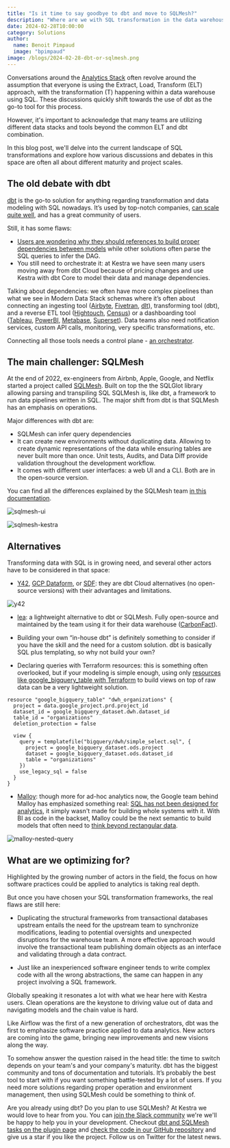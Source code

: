 ```yaml
---
title: "Is it time to say goodbye to dbt and move to SQLMesh?"
description: "Where are we with SQL transformation in the data warehouse in the Analytics Stack?"
date: 2024-02-28T10:00:00
category: Solutions
author:
  name: Benoit Pimpaud
  image: "bpimpaud"
image: /blogs/2024-02-28-dbt-or-sqlmesh.png
---
```


Conversations around the [Analytics Stack](https://twitter.com/mattturck/status/1761436014122332187) often revolve around the assumption that everyone is using the Extract, Load, Transform (ELT) approach, with the transformation (T) happening within a data warehouse using SQL. These discussions quickly shift towards the use of dbt as the go-to tool for this process.

However, it's important to acknowledge that many teams are utilizing different data stacks and tools beyond the common ELT and dbt combination.

In this blog post, we'll delve into the current landscape of SQL transformations and explore how various discussions and debates in this space are often all about different maturity and project scales.

## The old debate with dbt

[dbt](https://www.getdbt.com/) is the go-to solution for anything regarding transformation and data modeling with SQL nowadays. It’s used by top-notch companies, [can scale quite well](https://www.getdbt.com/blog/new-dbt-cloud-features-announced-at-coalesce-2023), and has a great community of users.

Still, it has some flaws:
- [Users are wondering why they should references to build proper dependencies between models](https://www.reddit.com/r/dataengineering/comments/zamewl/whats_wrong_with_dbt/) while other solutions often parse the SQL queries to infer the DAG.
- You still need to orchestrate it: at Kestra we have seen many users moving away from dbt Cloud because of pricing changes and use Kestra with dbt Core to model their data and manage dependencies.

Talking about dependencies: we often have more complex pipelines than what we see in Modern Data Stack schemas where it’s often about connecting an ingesting tool ([Airbyte](https://airbyte.com/), [Fivetran](https://www.fivetran.com), [dlt](https://dlthub.com/)), transforming tool (dbt), and a reverse ETL tool ([Hightouch](https://hightouch.com/), [Census](https://www.getcensus.com/reverse-etl)) or a dashboarding tool ([Tableau](https://www.tableau.com), [PowerBI](https://www.microsoft.com/en-en/power-platform/products/power-bi), [Metabase](https://www.metabase.com/), [Superset](https://superset.apache.org/)). Data teams also need notification services, custom API calls, monitoring, very specific transformations, etc.

Connecting all those tools needs a control plane - [an orchestrator](https://github.com/kestra-io/kestra).

## The main challenger: SQLMesh

At the end of 2022, ex-engineers from Airbnb, Apple, Google, and Netflix started a project called [SQLMesh](https://sqlmesh.com/). Built on top the the SQLGlot library allowing parsing and transpiling SQL SQLMesh is, like dbt, a framework to run data pipelines written in SQL. The major shift from dbt is that SQLMesh has an emphasis on operations.

Major differences with dbt are:
- SQLMesh can infer query dependencies
- It can create new environments without duplicating data. Allowing to create dynamic representations of the data while ensuring tables are never built more than once. Unit tests, Audits, and Data Diff provide validation throughout the development workflow.
- It comes with different user interfaces: a web UI and a CLI. Both are in the open-source version.

You can find all the differences explained by the SQLMesh team [in this documentation](https://sqlmesh.readthedocs.io/en/stable/comparisons/#feature-comparisons).

![sqlmesh-ui](/blogs/2024-02-28-dbt-or-sqlmesh/sqlmesh-ui.png)

![sqlmesh-kestra](/blogs/2024-02-28-dbt-or-sqlmesh/sqlmesh-kestra.png)

## Alternatives

Transforming data with SQL is in growing need, and several other actors have to be considered in that space:

- [Y42](https://www.y42.com/blog/virtual-data-builds-one-data-warehouse-environment-for-every-git-commit), [GCP Dataform](https://cloud.google.com/dataform), or [SDF](https://www.sdf.com/):  they are dbt Cloud alternatives (no open-source versions) with their advantages and limitations.

![y42](/blogs/2024-02-28-dbt-or-sqlmesh/y42.png)

- [lea](https://github.com/carbonfact/lea): a lightweight alternative to dbt or SQLMesh. Fully open-source and maintained by the team using it for their data warehouse ([CarbonFact](https://www.carbonfact.com/)).

- Building your own “in-house dbt” is definitely something to consider if you have the skill and the need for a custom solution. dbt is basically SQL plus templating, so why not build your own?

- Declaring queries with Terraform resources: this is something often overlooked, but if your modeling is simple enough, using only [resources like google_bigquery_table with Terraform](https://registry.terraform.io/providers/hashicorp/google/latest/docs/resources/bigquery_table) to build views on top of raw data can be a very lightweight solution.

```hcl
resource "google_bigquery_table" "dwh_organizations" {
  project = data.google_project.prd.project_id
  dataset_id = google_bigquery_dataset.dwh.dataset_id
  table_id = "organizations"
  deletion_protection = false

  view {
    query = templatefile("bigquery/dwh/simple_select.sql", {
      project = google_bigquery_dataset.ods.project
      dataset = google_bigquery_dataset.ods.dataset_id
      table = "organizations"
    })
    use_legacy_sql = false
  }
}
```

- [Malloy](https://kestra.io/blogs/2023-09-15-football-malloy-kestra): though more for ad-hoc analytics now, the Google team behind Malloy has emphasized something real: [SQL has not been designed for analytics](https://medium.pimpaudben.fr/sql-is-not-designed-for-analytics-079fc97b139c), it simply wasn't made for building whole systems with it. With BI as code in the backset, Malloy could be the next semantic to build models that often need to [think beyond rectangular data](https://docs.malloydata.dev/blog/2023-01-18-data-is-rectangular/index#dimensionality-granularity).

![malloy-nested-query](/blogs/2024-02-28-dbt-or-sqlmesh/malloy.png)

## What are we optimizing for?

Highlighted by the growing number of actors in the field, the focus on how software practices could be applied to analytics is taking real depth.

But once you have chosen your SQL transformation frameworks, the real flaws are still here:

- Duplicating the structural frameworks from transactional databases upstream entails the need for the upstream team to synchronize modifications, leading to potential oversights and unexpected disruptions for the warehouse team. A more effective approach would involve the transactional team publishing domain objects as an interface and validating through a data contract.

- Just like an inexperienced software engineer tends to write complex code with all the wrong abstractions, the same can happen in any project involving a SQL framework. 

Globally speaking it resonates a lot with what we hear here with Kestra users. Clean operations are the keystone to driving value out of data and navigating models and the chain value is hard.

Like Airflow was the first of a new generation of orchestrators, dbt was the first to emphasize software practice applied to data analytics. New actors are coming into the game, bringing new improvements and new visions along the way.

To somehow answer the question raised in the head title: the time to switch depends on your team's and your company's maturity. 
dbt has the biggest community and tons of documentation and tutorials. It’s probably the best tool to start with if you want something battle-tested by a lot of users. If you need more solutions regarding proper operation and environment management, then using SQLMesh could be something to think of.


Are you already using dbt? Do you plan to use SQLMesh? At Kestra we would love to hear from you. You can [join the Slack community](https://kestra.io/slack) we're we'll be happy to help you in your development.
Checkout [dbt and SQLMesh tasks on the plugin page](https://kestra.io/plugins?page=1&size=40&category=All+Categories&q=dbt) and [check the code in our GitHub repository](https://github.com/kestra-io) and give us a star if you like the project. Follow us on Twitter for the latest news.  
